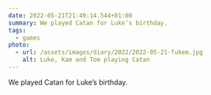 ```yaml
---
date: 2022-05-21T21:49:14.544+01:00
summary: We played Catan for Luke’s birthday.
tags:
  - games
photo:
  - url: /assets/images/diary/2022/2022-05-21-fukem.jpg
    alt: Luke, Kam and Tom playing Catan
---
```

We played Catan for Luke’s birthday. 
